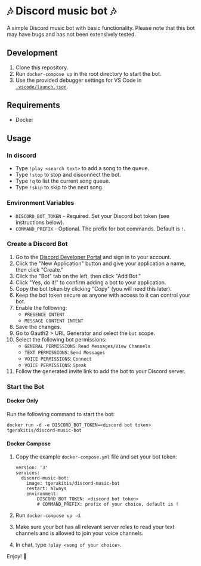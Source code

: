 # 🎶 Discord music bot 🎶

A simple Discord music bot with basic functionality. Please note that this bot may have bugs and has not been extensively tested.

## Development

1. Clone this repository.
2. Run `docker-compose up` in the root directory to start the bot.
3. Use the provided debugger settings for VS Code in [`.vscode/launch.json`](.vscode/launch.json).

## Requirements

* Docker

## Usage
### In discord
* Type `!play <search text>` to add a song to the queue.
* Type `!stop` to stop and disconnect the bot.
* Type `!q` to list the current song queue.
* Type `!skip` to skip to the next song.

### Environment Variables

* `DISCORD_BOT_TOKEN` - Required. Set your Discord bot token (see instructions below).
* `COMMAND_PREFIX` - Optional. The prefix for bot commands. Default is `!`.

### Create a Discord Bot

1. Go to the [Discord Developer Portal](https://discord.com/developers/applications) and sign in to your account.
2. Click the "New Application" button and give your application a name, then click "Create."
3. Click the "Bot" tab on the left, then click "Add Bot."
4. Click "Yes, do it!" to confirm adding a bot to your application.
5. Copy the bot token by clicking "Copy" (you will need this later).
6. Keep the bot token secure as anyone with access to it can control your bot.
7. Enable the following:
   * `PRESENCE INTENT`
   * `MESSAGE CONTENT INTENT`
8. Save the changes.
9. Go to Oauth2 > URL Generator and select the `bot` scope.
10. Select the following bot permissions:
    * `GENERAL PERMISSIONS`: `Read Messages/View Channels`
    * `TEXT PERMISSIONS`: `Send Messages`
    * `VOICE PERMISSIONS`: `Connect`
    * `VOICE PERMISSIONS`: `Speak`
11. Follow the generated invite link to add the bot to your Discord server.

### Start the Bot

#### Docker Only

Run the following command to start the bot:

```docker run -d -e DISCORD_BOT_TOKEN=<discord bot token> tgerakitis/discord-music-bot```

#### Docker Compose

1. Copy the example `docker-compose.yml` file and set your bot token:

    ```
    version: '3'
    services:
      discord-music-bot:
        image: tgerakitis/discord-music-bot
        restart: always
        environment:
            DISCORD_BOT_TOKEN: <discord bot token>
            # COMMAND_PREFIX: prefix of your choice, default is !
    ```

2. Run `docker-compose up -d`.
3. Make sure your bot has all relevant server roles to read your text channels and is allowed to join your voice channels.
4. In chat, type `!play <song of your choice>`.

Enjoy! 🤖
